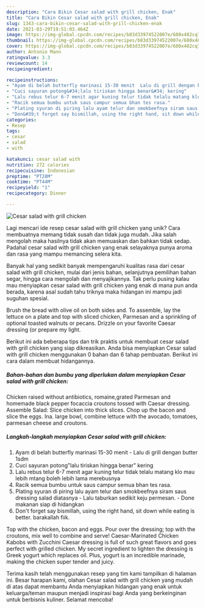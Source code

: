 ```yaml
---
description: "Cara Bikin Cesar salad with grill chicken, Enak"
title: "Cara Bikin Cesar salad with grill chicken, Enak"
slug: 1343-cara-bikin-cesar-salad-with-grill-chicken-enak
date: 2021-03-29T19:51:03.464Z
image: https://img-global.cpcdn.com/recipes/b83d33974522007e/680x482cq70/cesar-salad-with-grill-chicken-foto-resep-utama.jpg
thumbnail: https://img-global.cpcdn.com/recipes/b83d33974522007e/680x482cq70/cesar-salad-with-grill-chicken-foto-resep-utama.jpg
cover: https://img-global.cpcdn.com/recipes/b83d33974522007e/680x482cq70/cesar-salad-with-grill-chicken-foto-resep-utama.jpg
author: Antonio Mann
ratingvalue: 3.3
reviewcount: 14
recipeingredient:

recipeinstructions:
- "Ayam di belah butterfly marinasi 15-30 menit  Lalu di grill dengan butter 1sdm"
- "Cuci sayuran potong&#34;lalu tiriskan hingga benar&#34; kering"
- "Lalu rebus telur 6-7 menit agar kuning telur tidak telalu matang klo mau lebih mtang boleh lebih lama merebusnya"
- "Racik semua bumbu untuk saus campur semua bhan tes rasa."
- "Plating syuran di piring lalu ayam telur dan smokbeefnya siram saus dressing salad diatasnya  Lalu taburkan sedikit keju permesan.  Done makanan siap di hidangkan"
- "Don&#39;t forget say bismillah, using the right hand, sit down while eating is better. barakallah fiik."
categories:
- Resep
tags:
- cesar
- salad
- with

katakunci: cesar salad with 
nutrition: 272 calories
recipecuisine: Indonesian
preptime: "PT28M"
cooktime: "PT44M"
recipeyield: "1"
recipecategory: Dinner

---
```



![Cesar salad with grill chicken](https://img-global.cpcdn.com/recipes/b83d33974522007e/680x482cq70/cesar-salad-with-grill-chicken-foto-resep-utama.jpg)

Lagi mencari ide resep cesar salad with grill chicken yang unik? Cara membuatnya memang tidak susah dan tidak juga mudah. Jika salah mengolah maka hasilnya tidak akan memuaskan dan bahkan tidak sedap. Padahal cesar salad with grill chicken yang enak selayaknya punya aroma dan rasa yang mampu memancing selera kita.

Banyak hal yang sedikit banyak mempengaruhi kualitas rasa dari cesar salad with grill chicken, mulai dari jenis bahan, selanjutnya pemilihan bahan segar, hingga cara mengolah dan menyajikannya. Tak perlu pusing kalau mau menyiapkan cesar salad with grill chicken yang enak di mana pun anda berada, karena asal sudah tahu triknya maka hidangan ini mampu jadi suguhan spesial.

Brush the bread with olive oil on both sides and. To assemble, lay the lettuce on a plate and top with sliced chicken, Parmesan and a sprinkling of optional toasted walnuts or pecans. Drizzle on your favorite Caesar dressing (or prepare my light.


Berikut ini ada beberapa tips dan trik praktis untuk membuat cesar salad with grill chicken yang siap dikreasikan. Anda bisa menyiapkan Cesar salad with grill chicken menggunakan 0 bahan dan 6 tahap pembuatan. Berikut ini cara dalam membuat hidangannya.

<!--inarticleads1-->

##### Bahan-bahan dan bumbu yang diperlukan dalam menyiapkan Cesar salad with grill chicken:



Chicken raised without antibiotics, romaine,grated Parmesan and homemade black pepper focaccia croutons tossed with Caesar dressing. Assemble Salad: Slice chicken into thick slices. Chop up the bacon and slice the eggs. Ina. large bowl, combine lettuce with the avocado, tomatoes, parmesan cheese and croutons. 

<!--inarticleads2-->

##### Langkah-langkah menyiapkan Cesar salad with grill chicken:

1. Ayam di belah butterfly marinasi 15-30 menit  - Lalu di grill dengan butter 1sdm
1. Cuci sayuran potong&#34;lalu tiriskan hingga benar&#34; kering
1. Lalu rebus telur 6-7 menit agar kuning telur tidak telalu matang klo mau lebih mtang boleh lebih lama merebusnya
1. Racik semua bumbu untuk saus campur semua bhan tes rasa.
1. Plating syuran di piring lalu ayam telur dan smokbeefnya siram saus dressing salad diatasnya  - Lalu taburkan sedikit keju permesan.  - Done makanan siap di hidangkan
1. Don&#39;t forget say bismillah, using the right hand, sit down while eating is better. barakallah fiik.


Top with the chicken, bacon and eggs. Pour over the dressing; top with the croutons, mix well to combine and serve! Caesar-Marinated Chicken Kabobs with Zucchini Caesar dressing is full of such great flavors and goes perfect with grilled chicken. My secret ingredient to lighten the dressing is Greek yogurt which replaces oil. Plus, yogurt is an incredible marinade, making the chicken super tender and juicy. 

Terima kasih telah menggunakan resep yang tim kami tampilkan di halaman ini. Besar harapan kami, olahan Cesar salad with grill chicken yang mudah di atas dapat membantu Anda menyiapkan hidangan yang enak untuk keluarga/teman maupun menjadi inspirasi bagi Anda yang berkeinginan untuk berbisnis kuliner. Selamat mencoba!
